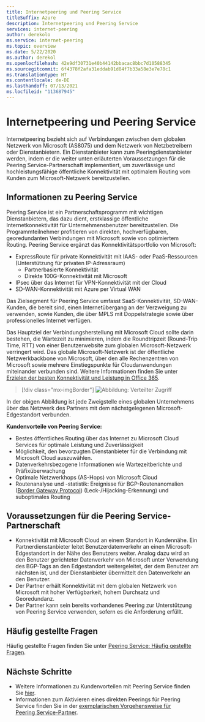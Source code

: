 ```yaml
---
title: Internetpeering und Peering Service
titleSuffix: Azure
description: Internetpeering und Peering Service
services: internet-peering
author: derekolo
ms.service: internet-peering
ms.topic: overview
ms.date: 5/22/2020
ms.author: derekol
ms.openlocfilehash: 42e9df30731e40b44142bbacac8bbc7d10588345
ms.sourcegitcommit: 6f4378f2afa31eddab91d84f7b33a58e3e7e78c1
ms.translationtype: HT
ms.contentlocale: de-DE
ms.lasthandoff: 07/13/2021
ms.locfileid: "113687945"
---
```

# <a name="internet-peering-vs-peering-service"></a>Internetpeering und Peering Service

Internetpeering bezieht sich auf Verbindungen zwischen dem globalen Netzwerk von Microsoft (AS8075) und dem Netzwerk von Netzbetreibern oder Dienstanbietern. Ein Dienstanbieter kann zum Peeringdienstanbieter werden, indem er die weiter unten erläuterten Voraussetzungen für die Peering Service-Partnerschaft implementiert, um zuverlässige und hochleistungsfähige öffentliche Konnektivität mit optimalem Routing vom Kunden zum Microsoft-Netzwerk bereitzustellen.

## <a name="about-peering-service"></a>Informationen zu Peering Service
Peering Service ist ein Partnerschaftsprogramm mit wichtigen Dienstanbietern, das dazu dient, erstklassige öffentliche Internetkonnektivität für Unternehmensbenutzer bereitzustellen. Die Programmteilnehmer profitieren von direkten, hochverfügbaren, georedundanten Verbindungen mit Microsoft sowie von optimiertem Routing. Peering Service ergänzt das Konnektivitätsportfolio von Microsoft:
*   ExpressRoute für private Konnektivität mit IAAS- oder PaaS-Ressourcen (Unterstützung für privaten IP-Adressraum)
    *   Partnerbasierte Konnektivität
    *   Direkte 100G-Konnektivität mit Microsoft
*   IPsec über das Internet für VPN-Konnektivität mit der Cloud
*   SD-WAN-Konnektivität mit Azure per Virtual WAN

Das Zielsegment für Peering Service umfasst SaaS-Konnektivität, SD-WAN-Kunden, die bereit sind, einen Internetübergang an der Verzweigung zu verwenden, sowie Kunden, die über MPLS mit Doppelstrategie sowie über professionelles Internet verfügen.

Das Hauptziel der Verbindungsherstellung mit Microsoft Cloud sollte darin bestehen, die Wartezeit zu minimieren, indem die Roundtripzeit (Round-Trip Time, RTT) von einer Benutzerwebsite zum globalen Microsoft-Netzwerk verringert wird. Das globale Microsoft-Netzwerk ist der öffentliche Netzwerkbackbone von Microsoft, über den alle Rechenzentren von Microsoft sowie mehrere Einstiegspunkte für Cloudanwendungen miteinander verbunden sind. Weitere Informationen finden Sie unter [Erzielen der besten Konnektivität und Leistung in Office 365](https://techcommunity.microsoft.com/t5/Office-365-Blog/Getting-the-best-connectivity-and-performance-in-Office-365/ba-p/124694).

> [!div class="mx-imgBorder"]
> ![Abbildung: Verteilter Zugriff](./media/distributed-access.png)

In der obigen Abbildung ist jede Zweigstelle eines globalen Unternehmens über das Netzwerk des Partners mit dem nächstgelegenen Microsoft-Edgestandort verbunden.

**Kundenvorteile von Peering Service:**
* Bestes öffentliches Routing über das Internet zu Microsoft Cloud Services für optimale Leistung und Zuverlässigkeit
* Möglichkeit, den bevorzugten Dienstanbieter für die Verbindung mit Microsoft Cloud auszuwählen.
* Datenverkehrsbezogene Informationen wie Wartezeitberichte und Präfixüberwachung
* Optimale Netzwerkhops (AS-Hops) von Microsoft Cloud
* Routenanalyse und -statistik: Ereignisse für BGP-Routenanomalien ([Border Gateway Protocol](https://en.wikipedia.org/wiki/Border_Gateway_Protocol)) (Leck-/Hijacking-Erkennung) und suboptimales Routing

## <a name="peering-service-partnership-requirements"></a>Voraussetzungen für die Peering Service-Partnerschaft
* Konnektivität mit Microsoft Cloud an einem Standort in Kundennähe. Ein Partnerdienstanbieter leitet Benutzerdatenverkehr an einen Microsoft-Edgestandort in der Nähe des Benutzers weiter. Analog dazu wird an den Benutzer gerichteter Datenverkehr von Microsoft unter Verwendung des BGP-Tags an den Edgestandort weitergeleitet, der dem Benutzer am nächsten ist, und der Dienstanbieter übermittelt den Datenverkehr an den Benutzer.
* Der Partner erhält Konnektivität mit dem globalen Netzwerk von Microsoft mit hoher Verfügbarkeit, hohem Durchsatz und Georedundanz.
* Der Partner kann sein bereits vorhandenes Peering zur Unterstützung von Peering Service verwenden, sofern es die Anforderung erfüllt.

## <a name="faq"></a>Häufig gestellte Fragen
Häufig gestellte Fragen finden Sie unter [Peering Service: Häufig gestellte Fragen](service-faqs.yml).

## <a name="next-steps"></a>Nächste Schritte

* Weitere Informationen zu Kundenvorteilen mit Peering Service finden Sie [hier](../peering-service/index.yml).
* Informationen zum Aktivieren eines direkten Peerings für Peering Service finden Sie in der [exemplarischen Vorgehensweise für Peering Service-Partner](walkthrough-peering-service-all.md).